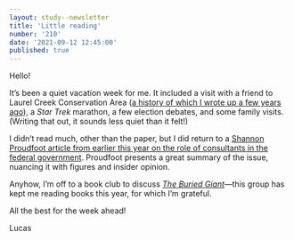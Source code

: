 ```yaml
---
layout: study--newsletter
title: 'Little reading'
number: '210'
date: '2021-09-12 12:45:00'
published: true
---
```


Hello!

It’s been a quiet vacation week for me. It included a visit with a friend to Laurel Creek Conservation Area ([a history of which I wrote up a few years ago](https://lucascherkewski.com/hit-and-miss/63-laurel-creek-conservation-area/)), a _Star Trek_ marathon, a few election debates, and some family visits. (Writing that out, it sounds less quiet than it felt!)

I didn’t read much, other than the paper, but I did return to a [Shannon Proudfoot article from earlier this year on the role of consultants in the federal government](https://www.macleans.ca/politics/ottawa/whos-really-got-ottawas-ear/). Proudfoot presents a great summary of the issue, nuancing it with figures and insider opinion.

Anyhow, I’m off to a book club to discuss [_The Buried Giant_](https://www.goodreads.com/book/show/25937759-the-buried-giant)—this group has kept me reading books this year, for which I’m grateful.

All the best for the week ahead!

Lucas